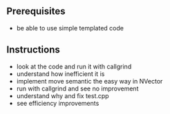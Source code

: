 
## Prerequisites

* be able to use simple templated code

## Instructions

* look at the code and run it with callgrind
* understand how inefficient it is
* implement move semantic the easy way in NVector
* run with callgrind and see no improvement
* understand why and fix test.cpp
* see efficiency improvements
